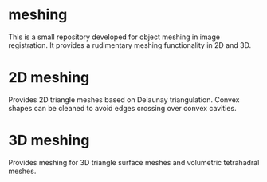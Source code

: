 # meshing
This is a small repository developed for object meshing in image registration.
It provides a rudimentary meshing functionality in 2D and 3D.

# 2D meshing
Provides 2D triangle meshes based on Delaunay triangulation. Convex shapes can be cleaned to avoid edges crossing over convex cavities.

# 3D meshing
Provides meshing for 3D triangle surface meshes and volumetric tetrahadral meshes.


